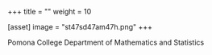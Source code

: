 +++
title = ""
weight = 10

[asset]
  image = "st47sd47am47h.png"
+++

Pomona College Department of Mathematics and Statistics
